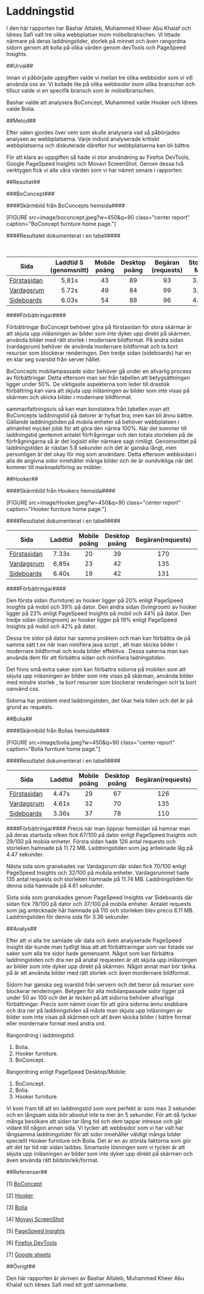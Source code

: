 ---
---
Laddningstid
=========================

I den här rapporten har Bashar Altaleb, Muhammed Kheer Abu Khalaf och Idrees Safi valt tre olika webbplatser inom möbelbranschen. Vi tittade närmare på deras laddningstider, storlek på minnet och även rangordna sidorn genom att kolla på olika värden genom devTools och PageSpeed Insights.

##Urval##

Innan vi påbörjade uppgiften valde vi mellan tre olika webbsidor som vi vill använda oss av. Vi kollade lite på olika webbsidor inom olika branscher och tillsut valde vi en specifik bransch som är möbelbranschen.

Bashar valde att analysera BoConcept, Muhammed valde Hooker och Idrees valde Bolia.

##Metod##

Efter valen gjordes över vem som skulle analysera vad så påbörjades analysen av webbplatserna. Varje individ analyserade kritiskt webbplatserna och diskuterade därefter hur webbplatserna kan bli bättre.

För att klara av uppgiften så hade vi stor användning av Firefox DevTools, Google PageSpeed Insights och Movavi ScreenShot. Genom dessa två verktygen fick vi alla våra värden som vi har nämnt senare i rapporten.

##Resultat##

###BoConcept###

####Skärmbild från BoConcepts hemsida####

[FIGURE src=image/boconcept.jpeg?w=450&q=90 class="center report" caption="BoConcept furnture home page."]

####Resultatet dokumenterat i en tabell####

<br>
<table>
<thead>
<tr>
  <th>Sida</th>
  <th align="center">Laddtid S (genomsnitt)</th>
  <th align="center">Mobile poäng</th>
  <th align="center">Desktop poäng</th>
  <th align="center">Begäran (requests)</th>
  <th align="center">Storlek MB</th>

</tr>
</thead>
<tbody>
<tr>
  <td><a href="https://www.boconcept.com/sv-se/">Förstasidan</a></td>
  <td align="center">5,81s</td>
  <td align="center">43</td>
  <td align="center">89</td>
  <td align="center">93</td>
  <td align="center">3.96</td>
</tr>
<tr>
  <td><a href="https://www.boconcept.com/sv-se/rooms">Vardagsrum</a></td>
  <td align="center">5.72s</td>
  <td align="center">49</td>
  <td align="center">84</td>
  <td align="center">99</td>
  <td align="center">3.81</td>
</tr>
<tr>
  <td><a href="https://www.boconcept.com/sv-se/shop/foervaring/sideboard">Sideboards</a></td>
  <td align="center">6.03s</td>
  <td align="center">54</td>
  <td align="center">88</td>
  <td align="center">96</td>
  <td align="center">4.02</td>
</tr>
</tbody>
</table>

####Förbättringar####

Förbättringar BoConcept behöver göra på förstasidan för stora skärmar är att skjuta upp inläsningen av bilder som inte dyker upp direkt på skärmen. använda bilder med rätt storlek i modernare bildformat. På andra sidan (vardagsrum) behöver de använda modernare bildformat och ta bort resurser som blockerar renderingen. Den tredje sidan (sideboards) har en en klar seg svarstid från server hållet.

BoConcepts mobilampassade sidor behöver gå under en allvarlig process av förbättringar. Detta eftersom man ser från tabellen att betygsättningen ligger under 50%. De viktigaste aspekterna som leder till drastisk förbättring kan vara att skjuta upp inläsningen av bilder som inte visas på skärmen och skicka bilder i modernare bildformat.


sammanfattningsvis så kan man konstatera från tabellen ovan att BoConcepts laddningstid på datorer är hyfsat bra, men kan bli ännu bättre. Gällande laddningstiden på mobila enheter så behöver webbplatsen i allmänhet mycket jobb för att göra den närma 100%. När det kommer till laddningstid gentemot antalet förfrågningar och den totala storleken på de förfrågningarna så är det logiskt eller närmare sagt rimiligt. Genomsnittet på laddningstiden är nästan 5.8 sekunder och det är ganska långt, men personligen är det okay för mig som användare. Detta eftersom webbsidan i alla de angivna sidor innehåller många bilder och de är oundvikliga när det kommer till marknadsföring av möbler.


##Hooker##

####Skärmbild från Hookers hemsida####

[FIGURE src=image/Hooker.jpeg?w=450&q=90 class="center report" caption="Hooker furnture home page."]

####Resultatet dokumenterat i en tabell####

<table>
<thead>
<tr>
    <th>Sida</th>
    <th align="center">Laddtid</th>
    <th align="center">Mobile poäng</th>
    <th align="center">Desktop poäng</th>
    <th align="center">Begäran(requests)</th>
    <th align="center">Storlek kB</th>
</tr>
</thead>
<tbody>
<tr>
    <td><a href="https://www.hookerfurniture.com/">Förstasidan</a></td>
    <td align="center">7.33s</td>
    <td align="center">20</td>
    <td align="center">39</td>
    <td align="center">170</td>
    <td align="center">5,9MB</td>
</tr>
<tr>
    <td><a href="https://www.hookerfurniture.com/livingroom.inc">Vardagsrum</a></td>
    <td align="center">6,85s</td>
    <td align="center">23</td>
    <td align="center">42</td>
    <td align="center">135</td>
    <td align="center">7.1MB</td>
</tr>
<tr>
    <td><a href="https://www.hookerfurniture.com/dining-room/sideboard-cabinets/room-type.aspx#top">Sideboards</a></td>
    <td align="center">6.40s</td>
    <td align="center">19</td>
    <td align="center">42</td>
    <td align="center">131</td>
    <td align="center">5.9MB</td>
</tr>
</tbody>
</table>


####Förbättringar####

Den första sidan (furniture)  av hooker ligger på 20% enligt PageSpeed Insights på mobil och 39% på dator.
Den andra sidan (livingroom) av hooker ligger på 23% enligt PageSpeed Insights på mobil och 44% på dator.
Den tredje sidan (diningroom) av hooker ligger på 19% enligt PageSpeed Insights på mobil och 42% på dator.

Dessa tre sidor på dator har samma problem och man kan förbättra de på samma sätt t.ex när man nimifiera java script , att man skicka bilder i modernare bildformat och koda bilder effektiva . Dessa sakerna man kan använda dem för att förbättra sidan och minifiera ladningstiden.

Det finns små extra saker som kan förbattra sidorna på mobilen som att skjuta upp inläsningen av bilder som inte visas på skärman, använda bilder med mindre storlek , ta bort resurser som blockerar renderingen och ta bort oanvänd css.

Sidorna har problem med laddningstiden, det ökar hela tiden och det är på grund av requests.

##Bolia##

####Skärmbild från Bolias hemsida####

[FIGURE src=image/bolia.jpeg?w=450&q=90 class="center report" caption="Bolia furnture home page."]

####Resultatet dokumenterat i en tabell####

<table>
<thead>
<tr>
    <th>Sida</th>
    <th align="center">Laddtid</th>
    <th align="center">Mobile poäng</th>
    <th align="center">Desktop poäng</th>
    <th align="center">Begäran(requests)</th>
    <th align="center">Storlek MB</th>
</tr>
</thead>
<tbody>
<tr>
    <td><a href="https://www.bolia.com/sv-se/">Förstasidan</a></td>
    <td align="center">4.47s</td>
    <td align="center">29</td>
    <td align="center">67</td>
    <td align="center">126</td>
    <td align="center">11.72</td>
</tr>
<tr>
    <td><a href="https://www.bolia.com/sv-se/mobler/vardagsrummet/">Vardagsrum</a></td>
    <td align="center">4.61s</td>
    <td align="center">32</td>
    <td align="center">70</td>
    <td align="center">135</td>
    <td align="center">11.74</td>
</tr>
<tr>
    <td><a href="https://www.bolia.com/sv-se/mobler/forvaring/mediamobler/">Sideboards</a></td>
    <td align="center">3.36s</td>
    <td align="center">37</td>
    <td align="center">78</td>
    <td align="center">110</td>
    <td align="center">6.11</td>
</tr>
</tbody>
</table>


####Förbättringar####
Precis när man öppnar hemsidan så hamnar man på deras startsida vilken fick 67/100 på dator enligt
PageSpeed Insights och 29/100 på mobila enheter. Första sidan hade 126 antal requests och storleken hamnade på 11.72 MB. Laddningstiden som jag anteknade låg på 4.47 sekunder.

Nästa sida som granskades var Vardagsrum där sidan fick 70/100 enligt PageSpeed Insights och 32/100
på mobila enheter. Vardagsrummet hade 135 antal requests och storleken hamnade på 11.74 MB. Laddningstiden för denna sida hamnade på 4.61 sekunder.

Sista sida som granskades genom PageSpeed Insights var Sideboards där sidan fick 78/100 på dator och
37/100 på mobila enheter. Antalet requests som jag antecknade här hamnade på 110 och storleken blev
precis 6.11 MB. Laddningstiden för denna sida för 3.36 sekunder.


##Analys##


Efter att vi alla tre samlade vår data och även analyserade PageSpeed Insight där kunde man tydligt läsa att att förbättraringar som var listade var saker som alla tre sidor hade gemensamt. Något som kan förbättra laddningstiden och dra ner på anatal requesten är att skjuta upp inläsningen av bilder som inte dyker upp direkt på skärmen. Något annat man bör tänka på är att använda bilder med rätt storlek och även mordernare bildformat.

Sidorn har ganska seg svarstid från servern och det beror på resurser som blockerar renderingen. Betygen för alla mobilanpassade sidor ligger på under 50 av 100 och det är tecken på att sidorna behöver allvarliga förbättringar. Precis som nämnt ovan för att göra sidorna ännu snabbare och dra ner på laddningstiden så måste man skjuta upp inläsningen av bilder som inte visas på skärmen och att även skicka bilder i bättre format eller mordernare format med andra ord.


Rangordning i laddningstid:

1. Bolia.
2. Hooker furniture.
3. BoConcept.

Rangordning enligt PageSpeed Desktop/Mobile:

1. BoConcept.
2. Bolia.
3. Hooker furniture.


Vi kom fram till att en laddningstid som vore perfekt är som max 3 sekunder och en långsam sida bör absolut inte ta mer än 5 sekunder. För att då tycker många besökare att sidan tar lång tid och dem  tappar intresse och går vidare till någon annan sida. Vi tycker att webbsidor som vi har valt har långsamma laddningstider för att sidor innehåller väldigt många bilder speciellt Hooker furniture och Bolia. Det är en av största faktorna som gör att det tar tid när sidan laddas. Smartaste lösningen som vi tycker är att skjuta upp inläsningen av bilder som inte dyker upp direkt på skärmen och även använda rätt bildstorlek/format.




##Referenser##

[1] [BoConcept](https://www.boconcept.com/sv-se/)

[2] [Hooker](https://www.hookerfurniture.com/)

[3] [Bolia](https://www.bolia.com/en/)

[4] [Movavi ScreenShot](https://img.movavi.com/online-help/screenrecorder/9/taking_screenshots.htm#)

[5] [PageSpeed Insights](https://developers.google.com/speed/pagespeed/insights/)

[6] [Firefox DevTools](http://firefox-dev.tools/)

[7] [Google sheets](https://docs.google.com/spreadsheets/d/1iu2KR-ZcsmCoZta3LCCuN4RYeXPY3PF_mEY3aT0nz64/edit?usp=sharing)



##Övrigt##

Den här rapporten är skriven av Bashar Altaleb, Muhammed Kheer Abu Khalaf och Idrees Safi med ett gott sammarbete.
